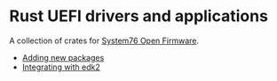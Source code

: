 # Rust UEFI drivers and applications

A collection of crates for [System76 Open Firmware](https://github.com/system76/firmware-open).

- [Adding new packages](./docs/adding-new-packages.md)
- [Integrating with edk2](./docs/edk2-integration.md)
